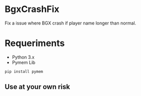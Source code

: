# BgxCrashFix
Fix a issue where BGX crash if player name longer than normal.

# Requeriments

- Python 3.x
- Pymem Lib

```
pip install pymem
```


## Use at your own risk
